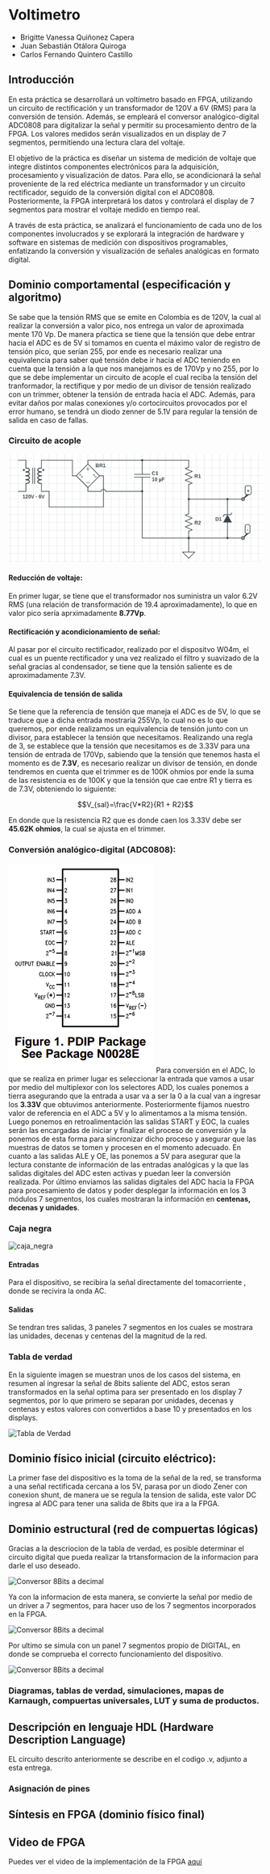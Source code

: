 # Voltimetro
- Brigitte Vanessa Quiñonez Capera
- Juan Sebastián Otálora Quiroga
- Carlos Fernando Quintero Castillo

## Introducción

En esta práctica se desarrollará un voltímetro basado en FPGA, utilizando un circuito de rectificación y un transformador de 120V a 6V (RMS) para la conversión de tensión. Además, se empleará el conversor analógico-digital ADC0808 para digitalizar la señal y permitir su procesamiento dentro de la FPGA. Los valores medidos serán visualizados en un display de 7 segmentos, permitiendo una lectura clara del voltaje.

El objetivo de la práctica es diseñar un sistema de medición de voltaje que integre distintos componentes electrónicos para la adquisición, procesamiento y visualización de datos. Para ello, se acondicionará la señal proveniente de la red eléctrica mediante un transformador y un circuito rectificador, seguido de la conversión digital con el ADC0808. Posteriormente, la FPGA interpretará los datos y controlará el display de 7 segmentos para mostrar el voltaje medido en tiempo real.

A través de esta práctica, se analizará el funcionamiento de cada uno de los componentes involucrados y se explorará la integración de hardware y software en sistemas de medición con dispositivos programables, enfatizando la conversión y visualización de señales analógicas en formato digital.

## Dominio comportamental (especificación y algoritmo)

Se sabe que la tensión RMS que se emite en Colombia es de 120V, la cual al realizar la conversión a valor pico, nos entrega un valor de aproximada mente 170 Vp. De manera pŕactica se tiene que la tensión que debe entrar hacia el ADC es de 5V si tomamos en cuenta el máximo valor de registro de tensión pico, que serían 255, por ende es necesario realizar una equivalencia para saber qué tensión debe ir hacia el ADC teniendo en cuenta que la tensión a la que nos manejamos es de 170Vp y no 255, por lo que se debe implementar un circuito de acople el cual reciba la tensión del tranformador, la rectifique y por medio de un divisor de tensión realizado con un trimmer, obtener la tensión de entrada hacia el ADC. Además, para evitar daños por malas conexiones y/o cortocircuitos provocados por el error humano, se tendrá un diodo zenner de 5.1V para regular la tensión de salida en caso de fallas.
### Circuito de acople
![circuito_acople](Imagenes/circuito_acople.png)
#### Reducción de voltaje:
En primer lugar, se tiene que el transformador nos suministra un valor 6.2V RMS (una relación de transformación de 19.4 aproximadamente), lo que en valor pico sería aprximadamente **8.77Vp**.

#### Rectificación y acondicionamiento de señal:
Al pasar por el circuito rectificador, realizado por el dispositvo W04m, el cual es un puente rectificador y una vez realizado el filtro y suavizado de la señal gracias al condensador, se tiene que la tensión saliente es de aproximadamente 7.3V.

#### Equivalencia de tensión de salida
Se tiene que la referencia de tensión que maneja el ADC es de 5V, lo que se traduce que a dicha entrada mostraria 255Vp, lo cual no es lo que queremos, por ende realizamos un equivalencia de tensión junto con un divisor, para establecer la tensión que necesitamos. Realizando una regla de 3, se establece que la tensión que necesitamos es de 3.33V para una tensión de entrada de 170Vp, sabiendo que la tensión que tenemos hasta el momento es de **7.3V**, es necesario realizar un divisor de tensión, en donde tendremos en cuenta que el trimmer es de 100K ohmios por ende la suma de las resistencia es de 100K y que la tensión que cae entre R1 y tierra es de 7.3V, obteniendo lo siguiente:

$$V_{sal}=\frac{V*R2}{R1 + R2}$$

En donde que la resistencia R2 que es donde caen los 3.33V debe ser **45.62K ohmios**, la cual se ajusta en el trimmer.


### Conversión analógico-digital (ADC0808):
![datasheet_adc0808](Imagenes/datasheet_adc0808.png)
Para conversión en el ADC, lo que se realiza en primer lugar es seleccionar la entrada que vamos a usar por medio del multiplexor con los selectores ADD, los cuales ponemos a tierra asegurando que la entrada a usar va a ser la 0 a la cual van a ingresar los **3.33V** que obtuvimos anteriormente. Posteriormente fijamos nuestro valor de referencia en el ADC a 5V y lo alimentamos a la misma tensión. Luego ponemos en retroalimentación las salidas START y EOC, la cuales serán las encargadas de iniciar y finalizar el proceso de conversión y la ponemos de esta forma para sincronizar dicho proceso y asegurar que las muestras de datos se tomen y procesen en el momento adecuado. En cuanto a las salidas ALE y OE, las ponemos a 5V para asegurar que la lectura constante de información de las entradas analógicas y la que las salidas digitales del ADC esten activas y puedan leer la conversión realizada. Por último enviamos las salidas digitales del ADC hacia la FPGA para procesamiento de datos y poder desplegar la información en los 3 módulos 7 segmentos, los cuales mostraran la información en **centenas, decenas y unidades**.

### Caja negra

![caja_negra](Imagenes/caja_negra.png)


#### Entradas

Para el dispositivo, se recibira la señal directamente del tomacorriente , donde se recivira la onda AC.

#### Salidas

Se tendran tres salidas, 3 paneles 7 segmentos en los cuales se mostrara las unidades, decenas y centenas del la magnitud de la red.

### Tabla de verdad 
En la siguiente imagen se muestran unos de los casos del sistema, en resumen al ingresar la señal de 8bits saliente del ADC, estos seran transformados en la señal optima para ser presentado en los display 7 segmentos, por lo que primero se separan por unidades, decenas y centenas y estos valores con convertidos a base 10 y presentados en los displays.

![Tabla de Verdad](Imagenes/TABLA%20DE%20VERDAD.png)


## Dominio físico inicial (circuito eléctrico):

La primer fase del dispositivo es la toma de la señal de la red, se transforma a una señal rectificada cercana a los 5V, parasa por un diodo Zener con conexion shunt, de manera ue se regula la tension de salida, este valor DC ingresa al ADC para tener una salida de 8bits que ira a la FPGA.

## Dominio estructural (red de compuertas lógicas)

Gracias a la descriocion de la tabla de verdad, es posible determinar el circuito digital que pueda realizar la trtansformacion de la informacion para darle el uso deseado.

![Conversor 8Bits a decimal](Imagenes/BIN.DEC27SEG.png)

Ya con la informacion de esta manera, se convierte la señal por medio de un driver a 7 segmentos, para hacer uso de los 7 segmentos incorporados en la FPGA.

![Conversor 8Bits a decimal](Imagenes/BIN2DEC%208BITS.png)

Por ultimo se simula con un panel 7 segmentos propio de DIGITAL, en donde se comprueba el correcto funcionamiento del dispositivo.

![Conversor 8Bits a decimal](Imagenes/BIN.DEC27SEG%20TEST.png)

### Diagramas, tablas de verdad, simulaciones, mapas de Karnaugh, compuertas universales, LUT y suma de productos.



##  Descripción en lenguaje HDL (Hardware Description Language)

EL circuito descrito anteriormente se describe en el codigo .v, adjunto a esta entrega.


### Asignación de pines

## Síntesis en FPGA (dominio físico final)

## Video de FPGA 

Puedes ver el video de la implementación de la FPGA [aquí](https://www.youtube.com/watch?v=xz67W84lecs)
